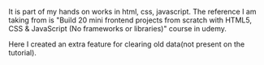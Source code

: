 It is part of my hands on works in html, css, javascript. The reference I am taking from is "Build 20 mini frontend projects 
from scratch with HTML5, CSS & JavaScript (No frameworks or libraries)" course in udemy. 

Here I created an extra feature for clearing old data(not present on the tutorial).
